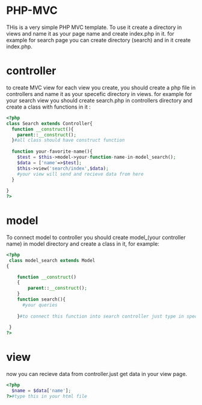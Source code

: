 # PHP-MVC

THis is a very simple PHP MVC template. To use it create a directory in views and name it as your page name and create index.php in it.
for example for search page you can create directory (search) and in it create index.php.

# controller

to create MVC view for each view you create, you should create a php file in controllers and name it as your specefic directory in views.
for example for your search view you should create search.php in controllers directory and create a class with functions in it :

```php
<?php
class Search extends Controller{
  function __construct(){
    parent::__construct();
  }#all class should have construct function
  
  function your-favorite-name(){
    $test = $this->model->your-function-name-in-model_search();
    $data = ['name'=>$test];
    $this->view('search/index',$data);
    #your view will send and recieve data from here
  }
  
}
?>
```

# model

To connect model to controller you should create model_(your controller name) in model directory and create a class in it, for example:

```php
<?php
 class model_search extends Model
{

    function __construct()
    {
        parent::__construct();
    }
    function search(){
      #your queries 
      
    }#to connect this function into search controller just type in specefic function $this->model->search();
    
 }
?>
```

# view

now you can recieve data from controller.just get data in your view page. 

```php
<?php
  $name = $data['name'];
?>#type this in your html file
```

